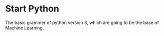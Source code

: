 # Start Python
The basic grammer of python version 3, which are going to be the base of Machine Learning.

